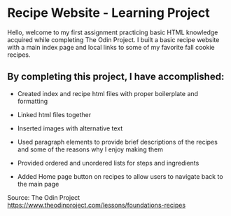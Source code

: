 # Recipe Website - Learning Project

Hello, welcome to my first assignment practicing basic HTML knowledge acquired while completing The Odin Project. I built a basic recipe website with a main index page and local links to some of my favorite fall cookie recipes. 

## By completing this project, I have accomplished:

* Created index and recipe html files with proper boilerplate and formatting

* Linked html files together

* Inserted images with alternative text

* Used paragraph elements to provide brief descriptions of the recipes and some of the reasons why I enjoy making them 

* Provided ordered and unordered lists for steps and ingredients

* Added Home page button on recipes to allow users to navigate back to the main page

Source: The Odin Project
https://www.theodinproject.com/lessons/foundations-recipes